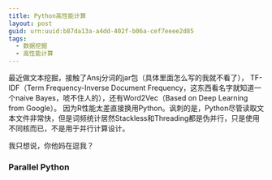 ```yaml
---
title: Python高性能计算
layout: post
guid: urn:uuid:b87da13a-a4dd-402f-b06a-cef7eeee2d85
tags:
  - 数据挖掘
  - 高性能计算
---
```


最近做文本挖掘，接触了Ansj分词的jar包（具体里面怎么写的我就不看了），
TF-IDF（Term Frequency-Inverse Document Frequency，这东西看名字就知道一个naive Bayes，唬不住人的），还有Word2Vec（Based on Deep Learning from Google）。
因为R性能太差直接换用Python。讽刺的是，Python尽管读取文本文件非常快，但是词频统计居然Stackless和Threading都是伪并行，只是使用不同核而已，不是用于并行计算设计。

我只想说，你他妈在逗我？

### Parallel Python

